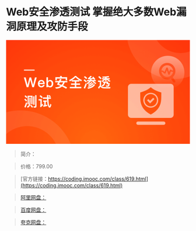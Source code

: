# Web安全渗透测试 掌握绝大多数Web漏洞原理及攻防手段

![img](../../assets/63f5e2410947095705400304.png)

> 简介：

> 价格：799.00

> [官方链接：https://coding.imooc.com/class/619.html](https://coding.imooc.com/class/619.html)

> [阿里网盘：]()

> [百度网盘：]()

> [夸克网盘：]()

